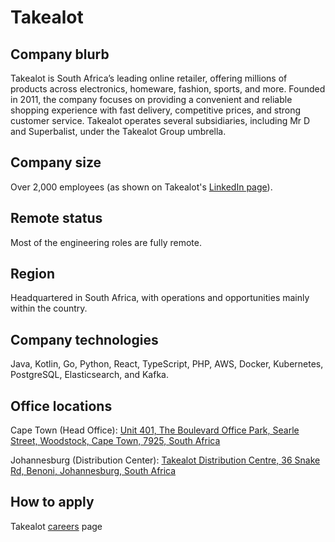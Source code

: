 # Takealot

## Company blurb

Takealot is South Africa’s leading online retailer, offering millions of products across electronics, homeware, fashion, sports, and more. Founded in 2011, the company focuses on providing a convenient and reliable shopping experience with fast delivery, competitive prices, and strong customer service. Takealot operates several subsidiaries, including Mr D and Superbalist, under the Takealot Group umbrella.

## Company size

Over 2,000 employees (as shown on Takealot's [LinkedIn page](https://www.linkedin.com/company/takealot/)).

## Remote status

Most of the engineering roles are fully remote.

## Region

Headquartered in South Africa, with operations and opportunities mainly within the country.

## Company technologies

Java, Kotlin, Go, Python, React, TypeScript, PHP, AWS, Docker, Kubernetes, PostgreSQL, Elasticsearch, and Kafka.

## Office locations

Cape Town (Head Office): [Unit 401, The Boulevard Office Park, Searle Street, Woodstock, Cape Town, 7925, South Africa](https://maps.google.com/?q=The+Boulevard+Office+Park,+Searle+Street,+Woodstock,+Cape+Town)

Johannesburg (Distribution Center): [Takealot Distribution Centre, 36 Snake Rd, Benoni, Johannesburg, South Africa](https://maps.google.com/?q=Takealot+Distribution+Centre,+Snake+Rd,+Benoni,+Johannesburg)

## How to apply

Takealot [careers](https://www.takealot.com/careers) page
